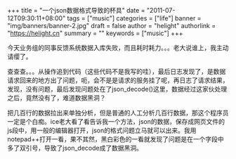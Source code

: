 +++
title = "一个json数据格式导致的杯具"
date = "2011-07-12T09:30:11+08:00"
tags = ["music"]
categories = ["life"]
banner = "img/banners/banner-2.jpg"
draft = false
author = "helight"
authorlink = "https://helight.cn"
summary = ""
keywords = ["music"]
+++

今天业务组的同事反馈系统数据入库失败，而且耗时耗力。。。老大说谁上，我主动请缨了。

查查查。。。从操作追到代码（这些代码不是我写的哇），最后日志发现了，是数据请求回来的地方出了问题，呃，会不是是请求的服务挂了呢，再日志了请求结果，发现，没有问题，最后发现问题处在了json_decode()这里，数据经过这家伙处理之后，竟然没有了，难道数据黑洞？
<!--more-->
把几百行的数据拉出来单独分析，但是普通的人工分析几百行数据，那这个程序员一定是个白痴。ice老大看了看告诉我一个方法，json的数据，保存成网页文件的js段中，用一般的编辑器打开，json的格式问题立马就可以出来。我用notepad++打开一看，果不其然，黑白彩色的一看就发现了问题是在一个字段中多了双引号，导致了json_decode成了数据黑洞。